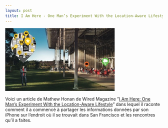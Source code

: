 ```yaml
---
layout: post
title: I Am Here - One Man’s Experiment With the Location-Aware Lifestyle
---
```


<img src="/assets/images/blog/Couvertures/lp_guineapig_f.jpg" alt="" />  


Voici un article de Mathew Honan de Wired Magazine ”<a href="http://www.wired.com/gadgets/wireless/magazine/17-02/lp_guineapig?currentPage=all" hreflang="en">I Am Here: One Man’s Experiment With the Location-Aware Lifestyle</a>” dans lequel il raconte comment il a commencé à partager les informations données par son iPhone sur l’endroit où il se trouvait dans San Francisco et les rencontres qu’il a faites.
